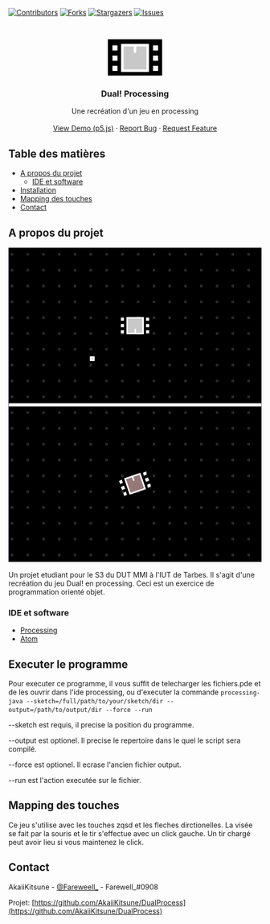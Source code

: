 <!-- PROJECT SHIELDS -->
<!--
*** I'm using markdown "reference style" links for readability.
*** Reference links are enclosed in brackets [ ] instead of parentheses ( ).
*** See the bottom of this document for the declaration of the reference variables
*** for contributors-url, forks-url, etc. This is an optional, concise syntax you may use.
*** https://www.markdownguide.org/basic-syntax/#reference-style-links
-->
[![Contributors][contributors-shield]][contributors-url]
[![Forks][forks-shield]][forks-url]
[![Stargazers][stars-shield]][stars-url]
[![Issues][issues-shield]][issues-url]



<!-- PROJECT LOGO -->
<br />
<p align="center">
  <a href="https://github.com/AkaiiKitsune/DualProcess">
    <img src="images/logo.png" alt="Logo" width="108" height="72">
  </a>

  <h3 align="center">Dual! Processing</h3>

  <p align="center">
    Une recréation d'un jeu en processing
    <br />
    <br />
    <a href="https://github.com/AkaiiKitsune/DualProcess">View Demo (p5.js)</a>
    ·
    <a href="https://github.com/AkaiiKitsune/DualProcess/issues">Report Bug</a>
    ·
    <a href="https://github.com/AkaiiKitsune/DualProcess/issues">Request Feature</a>
  </p>
</p>



<!-- TABLE OF CONTENTS -->
## Table des matières

* [A propos du projet](#a-propos-du-projet)
  * [IDE et software](#ide-et-software)
* [Installation](#executer-le-programme)
* [Mapping des touches](#mapping-des-touches)
* [Contact](#contact)



<!-- ABOUT THE PROJECT -->
## A propos du projet

[![Product Name Screen Shot][product-screenshot]](https://github.com/AkaiiKitsune/DualProcess)

Un projet etudiant pour le S3 du DUT MMI à l'IUT de Tarbes. Il s'agit d'une recréation du jeu Dual! en processing.
Ceci est un exercice de programmation orienté objet.

### IDE et software
* [Processing](https://www.processing.org/)
* [Atom](https://atom.io)



<!-- GETTING STARTED -->
## Executer le programme

Pour executer ce programme, il vous suffit de telecharger les fichiers.pde et de les ouvrir dans l'ide processing, ou d'executer la commande `processing-java --sketch=/full/path/to/your/sketch/dir --output=/path/to/output/dir --force --run`

--sketch est requis, il precise la position du programme.

--output est optionel. Il precise le repertoire dans le quel le script sera compilé.

--force est optionel. Il ecrase l'ancien fichier output.

--run est l'action executée sur le fichier.



<!-- USAGE EXAMPLES -->
## Mapping des touches

Ce jeu s'utilise avec les touches zqsd et les fleches dirctionelles. La visée se fait par la souris et le tir s'effectue avec un click gauche. Un tir chargé peut avoir lieu si vous maintenez le click.



<!-- CONTACT -->
## Contact

AkaiiKitsune - [@Fareweell_](https://twitter.com/Fareweell_) - Farewell_#0908

Projet: [https://github.com/AkaiiKitsune/DualProcess](https://github.com/AkaiiKitsune/DualProcess)



<!-- MARKDOWN LINKS & IMAGES -->
<!-- https://www.markdownguide.org/basic-syntax/#reference-style-links -->
[contributors-shield]: https://img.shields.io/github/contributors/AkaiiKitsune/DualProcess.svg?style=flat-square
[contributors-url]: https://github.com/AkaiiKitsune/DualProcess/graphs/contributors
[forks-shield]: https://img.shields.io/github/forks/AkaiiKitsune/DualProcess.svg?style=flat-square
[forks-url]: https://github.com/AkaiiKitsune/DualProcess/network/members
[stars-shield]: https://img.shields.io/github/stars/AkaiiKitsune/DualProcess.svg?style=flat-square
[stars-url]: https://github.com/AkaiiKitsune/DualProcess/stargazers
[issues-shield]: https://img.shields.io/github/issues/AkaiiKitsune/DualProcess.svg?style=flat-square
[issues-url]: https://github.com/AkaiiKitsune/DualProcess/issues
[product-screenshot]: images/screenshot.png
